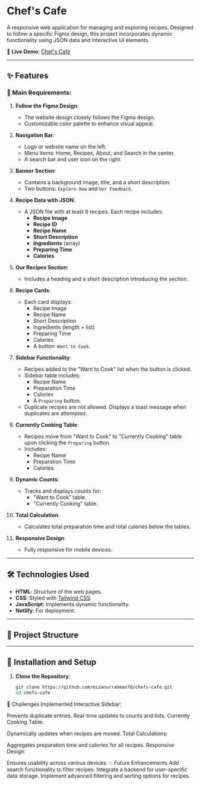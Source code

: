 # Chef's Cafe

A responsive web application for managing and exploring recipes. Designed to follow a specific Figma design, this project incorporates dynamic functionality using JSON data and interactive UI elements.

🔗 **Live Demo**: [Chef's Cafe](https://chefs-cafe.netlify.app/)

---

## ✨ Features

### 🌟 Main Requirements:
1. **Follow the Figma Design**:  
   - The website design closely follows the Figma design.
   - Customizable color palette to enhance visual appeal.

2. **Navigation Bar**:  
   - Logo or website name on the left.
   - Menu items: Home, Recipes, About, and Search in the center.
   - A search bar and user icon on the right.

3. **Banner Section**:  
   - Contains a background image, title, and a short description.
   - Two buttons: `Explore Now` and `Our Feedback`.

4. **Recipe Data with JSON**:  
   - A JSON file with at least 6 recipes. Each recipe includes:
     - **Recipe Image**
     - **Recipe ID**
     - **Recipe Name**
     - **Short Description**
     - **Ingredients** (array)
     - **Preparing Time**
     - **Calories**

5. **Our Recipes Section**:  
   - Includes a heading and a short description introducing the section.

6. **Recipe Cards**:  
   - Each card displays:
     - Recipe Image
     - Recipe Name
     - Short Description
     - Ingredients (length + list)
     - Preparing Time
     - Calories
     - A button: `Want to Cook`.

7. **Sidebar Functionality**:  
   - Recipes added to the "Want to Cook" list when the button is clicked.
   - Sidebar table includes:
     - Recipe Name
     - Preparation Time
     - Calories
     - A `Preparing` button.
   - Duplicate recipes are not allowed. Displays a toast message when duplicates are attempted.

8. **Currently Cooking Table**:  
   - Recipes move from "Want to Cook" to "Currently Cooking" table upon clicking the `Preparing` button.
   - Includes:
     - Recipe Name
     - Preparation Time
     - Calories.

9. **Dynamic Counts**:  
   - Tracks and displays counts for:
     - "Want to Cook" table.
     - "Currently Cooking" table.

10. **Total Calculation**:  
    - Calculates total preparation time and total calories below the tables.

11. **Responsive Design**:  
    - Fully responsive for mobile devices.

---

## 🛠️ Technologies Used
- **HTML**: Structure of the web pages.
- **CSS**: Styled with [Tailwind CSS](https://tailwindcss.com/).
- **JavaScript**: Implements dynamic functionality.
- **Netlify**: For deployment.

---

## 📂 Project Structure


---

## 🚀 Installation and Setup

1. **Clone the Repository**:
   ```bash
   git clone https://github.com/mizanurrahman70/chefs-cafe.git
   cd chefs-cafe
🎯 Challenges Implemented
Interactive Sidebar:

Prevents duplicate entries.
Real-time updates to counts and lists.
Currently Cooking Table:

Dynamically updates when recipes are moved.
Total Calculations:

Aggregates preparation time and calories for all recipes.
Responsive Design:

Ensures usability across various devices.
💡 Future Enhancements
Add search functionality to filter recipes.
Integrate a backend for user-specific data storage.
Implement advanced filtering and sorting options for recipes.
